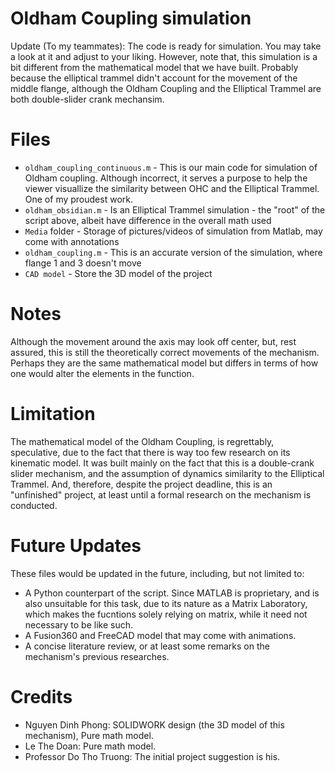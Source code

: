 # Oldham Coupling simulation

Update (To my teammates): The code is ready for simulation. You may take a look at it and adjust to your liking. However, note that, this simulation is a bit different from the mathematical model that we have built. Probably because the elliptical trammel didn't account for the movement of the middle flange, although the Oldham Coupling and the Elliptical Trammel are both double-slider crank mechansim.

# Files
- `oldham_coupling_continuous.m` - This is our main code for simulation of Oldham coupling. Although incorrect, it serves a purpose to help the viewer visuallize the similarity between OHC and the Elliptical Trammel. One of my proudest work.
- `oldham_obsidian.m` - Is an Elliptical Trammel simulation - the "root" of the script above, albeit have difference in the overall math used 
- `Media` folder - Storage of pictures/videos of simulation from Matlab, may come with annotations
- `oldham_coupling.m` - This is an accurate version of the simulation, where flange 1 and 3 doesn't move
- `CAD model` - Store the 3D model of the project

# Notes
Although the movement around the axis may look off center, but, rest assured, this is still the theoretically correct movements of the mechanism. Perhaps they are the same mathematical model but differs in terms of how one would alter the elements in the function. 

# Limitation 
The mathematical model of the Oldham Coupling, is regrettably, speculative, due to the fact that there is way too few research on its kinematic model. It was built mainly on the fact that this is a double-crank slider mechanism, and the assumption of dynamics similarity to the Elliptical Trammel. And, therefore, despite the project deadline, this is an "unfinished" project, at least until a formal research on the mechanism is conducted.

# Future Updates
These files would be updated in the future, including, but not limited to: 
- A Python counterpart of the script. Since MATLAB is proprietary, and is also unsuitable for this task, due to its nature as a Matrix Laboratory, which makes the fucntions solely relying on matrix, while it need not necessary to be like such.
- A Fusion360 and FreeCAD model that may come with animations.
- A concise literature review, or at least some remarks on the mechanism's previous researches.

# Credits
- Nguyen Dinh Phong: SOLIDWORK design (the 3D model of this mechanism), Pure math model.  
- Le The Doan: Pure math model. 
- Professor Do Tho Truong: The initial project suggestion is his.